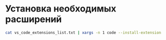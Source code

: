# Установка необходимых расширений

```bash
cat vs_code_extensions_list.txt | xargs -n 1 code --install-extension
```
